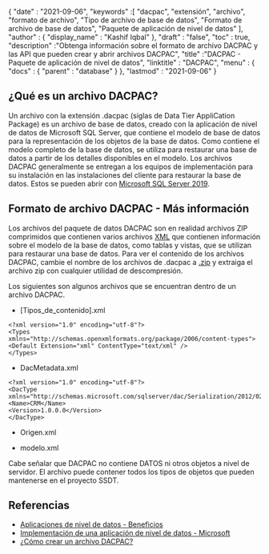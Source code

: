 {
  "date" : "2021-09-06",
  "keywords" :[ "dacpac", "extensión", "archivo", "formato de archivo", "Tipo de archivo de base de datos", "Formato de archivo de base de datos", "Paquete de aplicación de nivel de datos" ],
  "author" : {
    "display_name" : "Kashif Iqbal"
},
  "draft" : "false",
  "toc" : true,
  "description" :"Obtenga información sobre el formato de archivo DACPAC y las API que pueden crear y abrir archivos DACPAC",
  "title" :"DACPAC - Paquete de aplicación de nivel de datos",
  "linktitle" : "DACPAC",
  "menu" : {
    "docs" : {
      "parent" : "database"
}
},
  "lastmod" : "2021-09-06"
}

## ¿Qué es un archivo DACPAC?

Un archivo con la extensión .dacpac (siglas de Data Tier AppliCation Package) es un archivo de base de datos, creado con la aplicación de nivel de datos de Microsoft SQL Server, que contiene el modelo de base de datos para la representación de los objetos de la base de datos. Como contiene el modelo completo de la base de datos, se utiliza para restaurar una base de datos a partir de los detalles disponibles en el modelo. Los archivos DACPAC generalmente se entregan a los equipos de implementación para su instalación en las instalaciones del cliente para restaurar la base de datos. Estos se pueden abrir con
[Microsoft SQL Server 2019](https://www.microsoft.com/en-us/sql-server/sql-server-2019).

## Formato de archivo DACPAC - Más información

Los archivos del paquete de datos DACPAC son en realidad archivos ZIP comprimidos que contienen varios archivos [XML](/es/web/xml/) que contienen información sobre el modelo de la base de datos, como tablas y vistas, que se utilizan para restaurar una base de datos. Para ver el contenido de los archivos DACPAC, cambie el nombre de los archivos de .dacpac a [.zip](/es/compression/zip/) y extraiga el archivo zip con cualquier utilidad de descompresión.

Los siguientes son algunos archivos que se encuentran dentro de un archivo DACPAC.

* [Tipos_de_contenido].xml
```
<?xml version="1.0" encoding="utf-8"?>
<Types
xmlns="http://schemas.openxmlformats.org/package/2006/content-types">
<Default Extension="xml" ContentType="text/xml" />
</Types>
```
* DacMetadata.xml

```
<?xml version="1.0" encoding="utf-8"?>
<DacType xmlns="http://schemas.microsoft.com/sqlserver/dac/Serialization/2012/02">
<Name>CRM</Name>
<Version>1.0.0.0</Version>
</DacType>
```
* Origen.xml

* modelo.xml

Cabe señalar que DACPAC no contiene DATOS ni otros objetos a nivel de servidor. El archivo puede contener todos los tipos de objetos que pueden mantenerse en el proyecto SSDT.

## Referencias

* [Aplicaciones de nivel de datos - Beneficios](https://learn.microsoft.com/en-us/sql/relational-databases/data-tier-applications/data-tier-applications)
* [Implementación de una aplicación de nivel de datos - Microsoft](https://learn.microsoft.com/en-us/sql/relational-databases/data-tier-applications/deploy-a-data-tier-application)
* [¿Cómo crear un archivo DACPAC?](https://azureplayer.net/2018/10/how-to-create-dacpac-file/)

